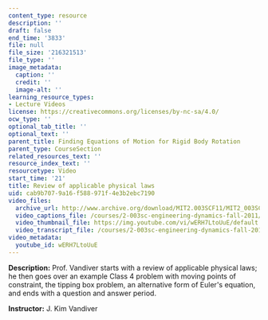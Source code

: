 ```yaml
---
content_type: resource
description: ''
draft: false
end_time: '3833'
file: null
file_size: '216321513'
file_type: ''
image_metadata:
  caption: ''
  credit: ''
  image-alt: ''
learning_resource_types:
- Lecture Videos
license: https://creativecommons.org/licenses/by-nc-sa/4.0/
ocw_type: ''
optional_tab_title: ''
optional_text: ''
parent_title: Finding Equations of Motion for Rigid Body Rotation
parent_type: CourseSection
related_resources_text: ''
resource_index_text: ''
resourcetype: Video
start_time: '21'
title: Review of applicable physical laws
uid: cab9b707-9a16-f588-971f-4e3b2ebc7190
video_files:
  archive_url: http://www.archive.org/download/MIT2.003SCF11/MIT2_003SCF11_lec13_300k.mp4
  video_captions_file: /courses/2-003sc-engineering-dynamics-fall-2011/70739eea8e7e5906aa11d96793eca249_wERH7LtoUuE.vtt
  video_thumbnail_file: https://img.youtube.com/vi/wERH7LtoUuE/default.jpg
  video_transcript_file: /courses/2-003sc-engineering-dynamics-fall-2011/c9f0b6dd791f4e8d92c1105f071f2a19_wERH7LtoUuE.pdf
video_metadata:
  youtube_id: wERH7LtoUuE
---
```

**Description:** Prof. Vandiver starts with a review of applicable physical laws; he then goes over an example Class 4 problem with moving points of constraint, the tipping box problem, an alternative form of Euler's equation, and ends with a question and answer period.

**Instructor:** J. Kim Vandiver
